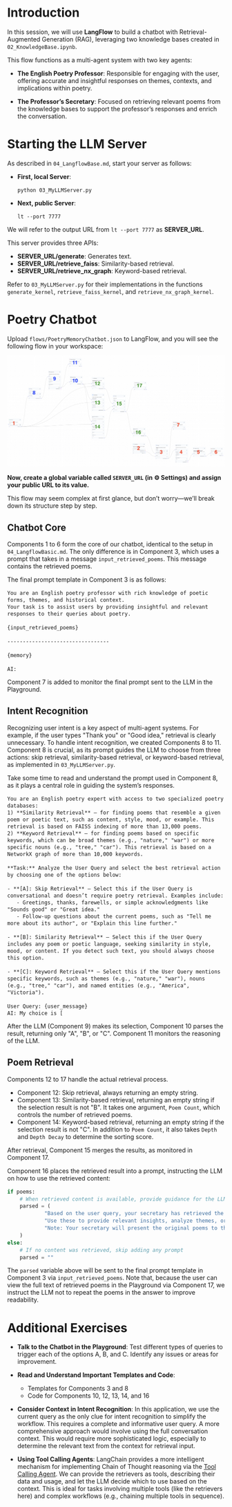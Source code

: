 # Introduction

In this session, we will use **LangFlow** to build a chatbot with Retrieval-Augmented Generation (RAG), leveraging two knowledge bases created in `02_KnowledgeBase.ipynb`.

This flow functions as a multi-agent system with two key agents:

- **The English Poetry Professor**: Responsible for engaging with the user, offering accurate and insightful responses on themes, contexts, and implications within poetry.

- **The Professor’s Secretary**: Focused on retrieving relevant poems from the knowledge bases to support the professor’s responses and enrich the conversation.


# Starting the LLM Server

As described in `04_LangflowBase.md`, start your server as follows:

- **First, local Server**:

    ```shell
    python 03_MyLLMServer.py
    ```

- **Next, public Server**:

    ```shell
    lt --port 7777
    ```

We will refer to the output URL from `lt --port 7777` as **SERVER_URL**.

This server provides three APIs:

- **SERVER_URL/generate**: Generates text.
- **SERVER_URL/retrieve_faiss**: Similarity-based retrieval.
- **SERVER_URL/retrieve_nx_graph**: Keyword-based retrieval.

Refer to `03_MyLLMServer.py` for their implementations in the functions `generate_kernel`, `retrieve_faiss_kernel`, and `retrieve_nx_graph_kernel`.

# Poetry Chatbot

Upload `flows/PoetryMemoryChatbot.json` to LangFlow, and you will see the following flow in your workspace:

![entire](resources/lf_poetry_entire.png)

**Now, create a global variable called `SERVER_URL` (in ⚙️ Settings) and assign your public URL to its value.**

This flow may seem complex at first glance, but don’t worry—we’ll break down its structure step by step.

## Chatbot Core

Components 1 to 6 form the core of our chatbot, identical to the setup in `04_LangflowBasic.md`. The only difference is in Component 3, which uses a prompt that takes in a message `input_retrieved_poems`. This message contains the retrieved poems.

The final prompt template in Component 3 is as follows:

```plaintext
You are an English poetry professor with rich knowledge of poetic forms, themes, and historical context. 
Your task is to assist users by providing insightful and relevant responses to their queries about poetry. 

{input_retrieved_poems}

---------------------------------

{memory}

AI:
```

Component 7 is added to monitor the final prompt sent to the LLM in the Playground.

## Intent Recognition

Recognizing user intent is a key aspect of multi-agent systems. For example, if the user types "Thank you" or "Good idea," retrieval is clearly unnecessary. To handle intent recognition, we created Components 8 to 11. Component 8 is crucial, as its prompt guides the LLM to choose from three actions: skip retrieval, similarity-based retrieval, or keyword-based retrieval, as implemented in `03_MyLLMServer.py`.

Take some time to read and understand the prompt used in Component 8, as it plays a central role in guiding the system’s responses.

```plaintext
You are an English poetry expert with access to two specialized poetry databases:  
1) **Similarity Retrieval** — for finding poems that resemble a given poem or poetic text, such as content, style, mood, or example. This retrieval is based on FAISS indexing of more than 13,000 poems.
2) **Keyword Retrieval** — for finding poems based on specific keywords, which can be broad themes (e.g., "nature," "war") or more specific nouns (e.g., "tree," "car"). This retrieval is based on a NetworkX graph of more than 10,000 keywords.

**Task:** Analyze the User Query and select the best retrieval action by choosing one of the options below:

- **[A]: Skip Retrieval** — Select this if the User Query is conversational and doesn’t require poetry retrieval. Examples include:
   - Greetings, thanks, farewells, or simple acknowledgments like "Sounds good" or "Great idea."
   - Follow-up questions about the current poems, such as "Tell me more about its author", or "Explain this line further."

- **[B]: Similarity Retrieval** — Select this if the User Query includes any poem or poetic language, seeking similarity in style, mood, or content. If you detect such text, you should always choose this option.

- **[C]: Keyword Retrieval** — Select this if the User Query mentions specific keywords, such as themes (e.g., "nature," "war"), nouns (e.g., "tree," "car"), and named entities (e.g., "America", "Victoria").

User Query: {user_message}  
AI: My choice is [
```

After the LLM (Component 9) makes its selection, Component 10 parses the result, returning only "A", "B", or "C". Component 11 monitors the reasoning of the LLM.

## Poem Retrieval

Components 12 to 17 handle the actual retrieval process.

- Component 12: Skip retrieval, always returning an empty string.
- Component 13: Similarity-based retrieval, returning an empty string if the selection result is not "B". It takes one argument, `Poem Count`, which controls the number of retrieved poems.
- Component 14: Keyword-based retrieval, returning an empty string if the selection result is not "C". In addition to `Poem Count`, it also takes `Depth` and `Depth Decay` to determine the sorting score.

After retrieval, Component 15 merges the results, as monitored in Component 17.

Component 16 places the retrieved result into a prompt, instructing the LLM on how to use the retrieved content:

```python
if poems:
    # When retrieved content is available, provide guidance for the LLM on how to use it
    parsed = (
            "Based on the user query, your secretary has retrieved the following poems to help enrich your response. "
            "Use these to provide relevant insights, analyze themes, or add context for the user’s query. "
            "Note: Your secretary will present the original poems to the user, so you do not need to include them verbatim in your answer.\n\n" + poems
    )
else:
    # If no content was retrieved, skip adding any prompt
    parsed = ""
```

The `parsed` variable above will be sent to the final prompt template in Component 3 via `input_retrieved_poems`. Note that, because the user can view the full text of retrieved poems in the Playground via Component 17, we instruct the LLM not to repeat the poems in the answer to improve readability.

# Additional Exercises

- **Talk to the Chatbot in the Playground**: Test different types of queries to trigger each of the options A, B, and C. Identify any issues or areas for improvement.

- **Read and Understand Important Templates and Code**:
  - Templates for Components 3 and 8
  - Code for Components 10, 12, 13, 14, and 16

- **Consider Context in Intent Recognition**: In this application, we use the current query as the only clue for intent recognition to simplify the workflow. This requires a complete and informative user query. A more comprehensive approach would involve using the full conversation context. This would require more sophisticated logic, especially to determine the relevant text from the context for retrieval input.

- **Using Tool Calling Agents**: LangChain provides a more intelligent mechanism for implementing Chain of Thought reasoning via the [Tool Calling Agent](https://python.langchain.com/v0.1/docs/modules/agents/agent_types/tool_calling/). We can provide the retrievers as tools, describing their data and usage, and let the LLM decide which to use based on the context. This is ideal for tasks involving multiple tools (like the retrievers here) and complex workflows (e.g., chaining multiple tools in sequence).
